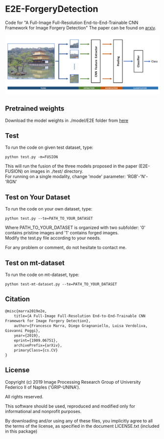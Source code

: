 # E2E-ForgeryDetection
Code for "A Full-Image Full-Resolution End-to-End-Trainable CNN Framework for Image Forgery Detection"
The paper can be found on [arxiv](https://arxiv.org/abs/1909.06751).

![teaser](E2Eframework.png)

## Pretrained weights
Download the model weights in ./model/E2E folder from [here](http://www.grip.unina.it/index.php?option=com_content&view=article&id=79&Itemid=489&jsmallfib=1&dir=JSROOT/E2E)

## Test
To run the code on given test dataset, type:
```
python test.py -m=FUSION
```
This will run the fusion of the three models proposed in the paper (E2E-FUSION) on images in ./test/ directory.  
For running on a single modality, change 'mode' parameter: 'RGB'-'N'-'RGN'

## Test on Your Dataset
To run the code on your own dataset, type:
```
python test.py --te=PATH_TO_YOUR_DATASET
```
Where PATH_TO_YOUR_DATASET is organized with two subfolder: '0' contains pristine images and '1' contains forged images.  
Modify the test.py file according to your needs.  

For any problem or comment, do not hesitate to contact me.

## Test on mt-dataset

To run the code on mt-dataset, type:
```
python test-mt-dataset.py --te=PATH_TO_YOUR_DATASET
```


## Citation
```
@misc{marra2019e2e,
    title={A Full-Image Full-Resolution End-to-End-Trainable CNN Framework for Image Forgery Detection},
    author={Francesco Marra, Diego Gragnaniello, Luisa Verdoliva, Giovanni Poggi},
    year={2019},
    eprint={1909.06751},
    archivePrefix={arXiv},
    primaryClass={cs.CV}
}
```

## License
Copyright (c) 2019 Image Processing Research Group of University Federico II of Naples ('GRIP-UNINA').

All rights reserved.

This software should be used, reproduced and modified only for informational and nonprofit purposes.

By downloading and/or using any of these files, you implicitly agree to all the
terms of the license, as specified in the document LICENSE.txt
(included in this package) 
